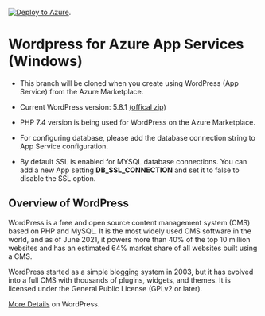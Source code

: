 [![Deploy to Azure](https://aka.ms/deploytoazurebutton)](https://portal.azure.com/#create/Microsoft.Template/uri/https%3A%2F%2Fraw.githubusercontent.com%2Fazureappserviceoss%2Fwordpress-azure%2Fmaster%2Fazuredeploy.json). 


# Wordpress for Azure App Services (Windows)

- This branch will be cloned when you create using WordPress (App Service) from the Azure Marketplace.
- Current WordPress version: 5.8.1 [(offical zip)](https://wordpress.org/wordpress-5.8.1.zip)
- PHP 7.4 version is being used for WordPress on the Azure Marketplace.

- For configuring database, please add the database connection string to App Service configuration.
- By default SSL is enabled for MYSQL database connections. You can add a new App setting **DB_SSL_CONNECTION** and set it to false to disable the SSL option.


 
 
  

## Overview of WordPress 

WordPress is a free and open source content management system (CMS) based on PHP and MySQL. It is the most widely used CMS software in the world, and as of June 2021, it powers more than 40% of the top 10 million websites and has an estimated 64% market share of all websites built using a CMS.

WordPress started as a simple blogging system in 2003, but it has evolved into a full CMS with thousands of plugins, widgets, and themes. It is licensed under the General Public License (GPLv2 or later).


[More Details](https://wordpress.org/) on WordPress.
